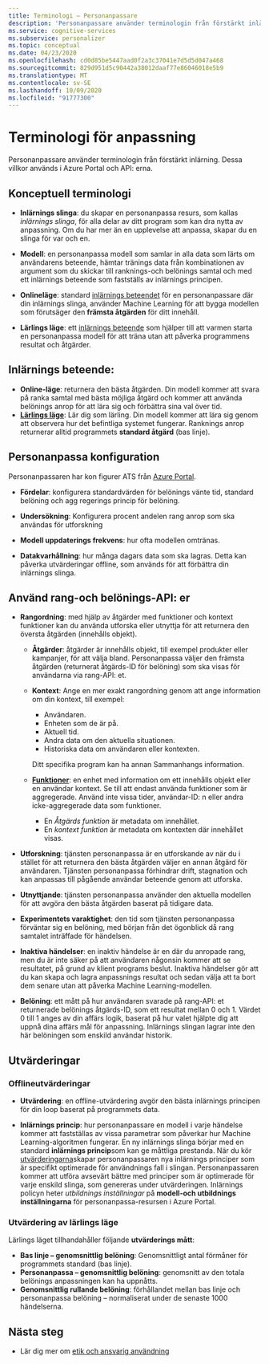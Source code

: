 ```yaml
---
title: Terminologi – Personanpassare
description: 'Personanpassare använder terminologin från förstärkt inlärning. Dessa villkor används i Azure Portal och API: erna.'
ms.service: cognitive-services
ms.subservice: personalizer
ms.topic: conceptual
ms.date: 04/23/2020
ms.openlocfilehash: cd0d85be5447aad0f2a3c37041e7d5d5d047a468
ms.sourcegitcommit: 829d951d5c90442a38012daaf77e86046018e5b9
ms.translationtype: MT
ms.contentlocale: sv-SE
ms.lasthandoff: 10/09/2020
ms.locfileid: "91777300"
---
```

# <a name="personalizer-terminology"></a>Terminologi för anpassning

Personanpassare använder terminologin från förstärkt inlärning. Dessa villkor används i Azure Portal och API: erna.

## <a name="conceptual-terminology"></a>Konceptuell terminologi

* **Inlärnings slinga**: du skapar en personanpassa resurs, som kallas _inlärnings slinga_, för alla delar av ditt program som kan dra nytta av anpassning. Om du har mer än en upplevelse att anpassa, skapar du en slinga för var och en.

* **Modell**: en personanpassa modell som samlar in alla data som lärts om användarens beteende, hämtar tränings data från kombinationen av argument som du skickar till ranknings-och belönings samtal och med ett inlärnings beteende som fastställs av inlärnings principen.

* **Onlineläge**: standard [inlärnings beteendet](#learning-behavior) för en personanpassare där din inlärnings slinga, använder Machine Learning för att bygga modellen som förutsäger den **främsta åtgärden** för ditt innehåll.

* **Lärlings läge**: ett [inlärnings beteende](#learning-behavior) som hjälper till att varmen starta en personanpassa modell för att träna utan att påverka programmens resultat och åtgärder.

## <a name="learning-behavior"></a>Inlärnings beteende:

* **Online-läge**: returnera den bästa åtgärden. Din modell kommer att svara på ranka samtal med bästa möjliga åtgärd och kommer att använda belönings anrop för att lära sig och förbättra sina val över tid.
* **[Lärlings läge](concept-apprentice-mode.md)**: Lär dig som lärling. Din modell kommer att lära sig genom att observera hur det befintliga systemet fungerar. Ranknings anrop returnerar alltid programmets **standard åtgärd** (bas linje).

## <a name="personalizer-configuration"></a>Personanpassa konfiguration

Personanpassaren har kon figurer ATS från [Azure Portal](https://portal.azure.com).

* **Fördelar**: konfigurera standardvärden för belönings vänte tid, standard belöning och agg regerings princip för belöning.

* **Undersökning**: Konfigurera procent andelen rang anrop som ska användas för utforskning

* **Modell uppdaterings frekvens**: hur ofta modellen omtränas.

* **Datakvarhållning**: hur många dagars data som ska lagras. Detta kan påverka utvärderingar offline, som används för att förbättra din inlärnings slinga.

## <a name="use-rank-and-reward-apis"></a>Använd rang-och belönings-API: er

* **Rangordning**: med hjälp av åtgärder med funktioner och kontext funktioner kan du använda utforska eller utnyttja för att returnera den översta åtgärden (innehålls objekt).

    * **Åtgärder**: åtgärder är innehålls objekt, till exempel produkter eller kampanjer, för att välja bland. Personanpassa väljer den främsta åtgärden (returnerat åtgärds-ID för belöning) som ska visas för användarna via rang-API: et.

    * **Kontext**: Ange en mer exakt rangordning genom att ange information om din kontext, till exempel:
        * Användaren.
        * Enheten som de är på.
        * Aktuell tid.
        * Andra data om den aktuella situationen.
        * Historiska data om användaren eller kontexten.

        Ditt specifika program kan ha annan Sammanhangs information.

    * **[Funktioner](concepts-features.md)**: en enhet med information om ett innehålls objekt eller en användar kontext. Se till att endast använda funktioner som är aggregerade. Använd inte vissa tider, användar-ID: n eller andra icke-aggregerade data som funktioner.

        * En _Åtgärds funktion_ är metadata om innehållet.
        * En _kontext funktion_ är metadata om kontexten där innehållet visas.

* **Utforskning**: tjänsten personanpassa är en utforskande av när du i stället för att returnera den bästa åtgärden väljer en annan åtgärd för användaren. Tjänsten personanpassa förhindrar drift, stagnation och kan anpassas till pågående användar beteende genom att utforska.

* **Utnyttjande**: tjänsten personanpassa använder den aktuella modellen för att avgöra den bästa åtgärden baserat på tidigare data.

* **Experimentets varaktighet**: den tid som tjänsten personanpassa förväntar sig en belöning, med början från det ögonblick då rang samtalet inträffade för händelsen.

* **Inaktiva händelser**: en inaktiv händelse är en där du anropade rang, men du är inte säker på att användaren någonsin kommer att se resultatet, på grund av klient programs beslut. Inaktiva händelser gör att du kan skapa och lagra anpassnings resultat och sedan välja att ta bort dem senare utan att påverka Machine Learning-modellen.


* **Belöning**: ett mått på hur användaren svarade på rang-API: et returnerade belönings åtgärds-ID, som ett resultat mellan 0 och 1. Värdet 0 till 1 anges av din affärs logik, baserat på hur valet hjälpte dig att uppnå dina affärs mål för anpassning. Inlärnings slingan lagrar inte den här belöningen som enskild användar historik.

## <a name="evaluations"></a>Utvärderingar

### <a name="offline-evaluations"></a>Offlineutvärderingar

* **Utvärdering**: en offline-utvärdering avgör den bästa inlärnings principen för din loop baserat på programmets data.

* **Inlärnings princip**: hur personanpassare en modell i varje händelse kommer att fastställas av vissa parametrar som påverkar hur Machine Learning-algoritmen fungerar. En ny inlärnings slinga börjar med en standard **inlärnings princip**som kan ge måttliga prestanda. När du kör [utvärderingarna](concepts-offline-evaluation.md)skapar personanpassaren nya inlärnings principer som är specifikt optimerade för användnings fall i slingan. Personanpassaren kommer att utföra avsevärt bättre med principer som är optimerade för varje enskild slinga, som genereras under utvärderingen. Inlärnings policyn heter _utbildnings inställningar_ på **modell-och utbildnings inställningarna** för personanpassa-resursen i Azure Portal.

### <a name="apprentice-mode-evaluations"></a>Utvärdering av lärlings läge

Lärlings läget tillhandahåller följande **utvärderings mått**:
* **Bas linje – genomsnittlig belöning**: Genomsnittligt antal förmåner för programmets standard (bas linje).
* **Personanpassa – genomsnittlig belöning**: genomsnitt av den totala belönings anpassningen kan ha uppnåtts.
* **Genomsnittlig rullande belöning**: förhållandet mellan bas linje och personanpassa belöning – normaliserat under de senaste 1000 händelserna.

## <a name="next-steps"></a>Nästa steg

* Lär dig mer om [etik och ansvarig användning](ethics-responsible-use.md)